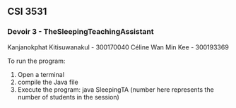 ## CSI 3531
### Devoir 3 - TheSleepingTeachingAssistant
Kanjanokphat Kitisuwanakul - 300170040
Céline Wan Min Kee - 300193369

To run the program:
1. Open a terminal
2. compile the Java file
3. Execute the program: java SleepingTA <number> (number here represents the number of students in the session)

